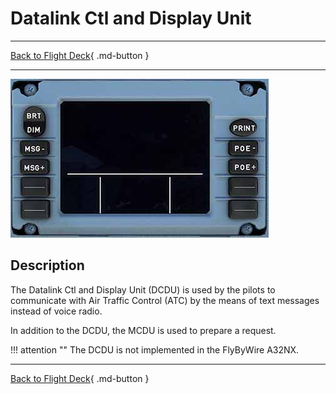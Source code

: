 # Datalink Ctl and Display Unit

---

[Back to Flight Deck](../index.md){ .md-button }

---

![Datalink Ctl and Display Unit](../../../assets/a32nx-briefing/front/DCDU.jpg "Datalink Ctl and Display Unit")

## Description

The Datalink Ctl and Display Unit (DCDU) is used by the pilots to communicate with Air Traffic Control (ATC) by the means of text messages instead of voice radio.

In addition to the DCDU, the MCDU is used to prepare a request.

!!! attention ""
    The DCDU is not implemented in the FlyByWire A32NX.

---

[Back to Flight Deck](../index.md){ .md-button }
